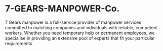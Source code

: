 # 7-GEARS-MANPOWER-Co.
7 Gears manpower is a full-service provider of manpower services committed to matching companies and individuals with reliable, competent workers. Whether you need temporary help or permanent employees, we specialise in providing an extensive pool of experts that fit your particular requirements
